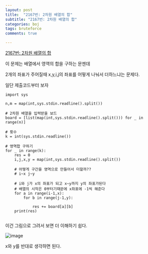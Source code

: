 ```yaml
---
layout: post
title:  "2167번: 2차원 배열의 합"
subtitle: "2167번: 2차원 배열의 합"
categories: boj
tags: bruteforce
comments: true

---
```


[2167번: 2차원 배열의 합 ](https://www.acmicpc.net/problem/2167)

이 문제는 배열에서 영역의 합을 구하는 문젠데

2개의 좌표가 주어질때 x,y,i,j의 좌표를 어떻게 나눠서 더하느냐는 문제다.

일단 제출코드부터 보자

```
import sys

n,m = map(int,sys.stdin.readline().split())

# 2차원 배열을 입력받을 보드
board = [list(map(int,sys.stdin.readline().split())) for _ in range(n)]

# 횟수
k = int(sys.stdin.readline())

# 영역합 구하기
for _ in range(k):
    res = 0
    i,j,x,y = map(int,sys.stdin.readline().split())

    # 어떻게 구간을 영역으로 만들어서 더할까??
    # i~x j~y

    # i와 j가 x의 좌표가 되고 x~y까지 y의 좌표가된다
    # 배열의 시작은 0부터기때문에 x좌표에 -1씩 해준다
    for a in range(i-1,x):
        for b in range(j-1,y):

            res += board[a][b]
    print(res)
        
```

이건 그림으로 그려서 보면 더 이해하기 쉽다.

![image](https://user-images.githubusercontent.com/56789064/107618224-8e1a9b00-6c94-11eb-98a2-9b7b8c7e2e65.png)

x와 y를 반대로 생각하면 된다.